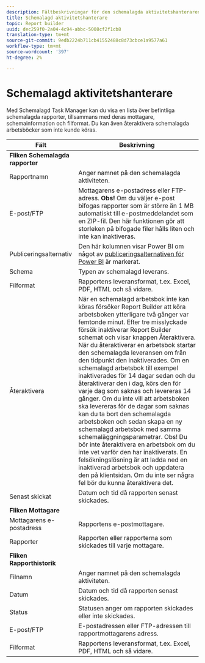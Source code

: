 ```yaml
---
description: Fältbeskrivningar för den schemalagda aktivitetshanteraren.
title: Schemalagd aktivitetshanterare
topic: Report builder
uuid: dec259f0-2a04-4c94-abbc-5008cf2f1cb8
translation-type: tm+mt
source-git-commit: 9edb2224b711cb41552488c8d73cbce1a9577a61
workflow-type: tm+mt
source-wordcount: '397'
ht-degree: 2%

---
```



# Schemalagd aktivitetshanterare

Med Schemalagd Task Manager kan du visa en lista över befintliga schemalagda rapporter, tillsammans med deras mottagare, schemainformation och filformat. Du kan även återaktivera schemalagda arbetsböcker som inte kunde köras.

| Fält | Beskrivning |
| --- | --- |
| **Fliken Schemalagda rapporter** |  |
| Rapportnamn | Anger namnet på den schemalagda aktiviteten. |
| E-post/FTP | Mottagarens e-postadress eller FTP-adress. **Obs!** Om du väljer e-post bifogas rapporter som är större än 1 MB automatiskt till e-postmeddelandet som en ZIP-fil. Den här funktionen gör att storleken på bifogade filer hålls liten och inte kan inaktiveras. |
| Publiceringsalternativ | Den här kolumnen visar Power BI om något av [publiceringsalternativen för Power BI](https://experienceleague.adobe.com/docs/analytics/analyze/report-builder/publish-powerbi/power-bi.html) är markerat. |
| Schema | Typen av schemalagd leverans. |
| Filformat | Rapportens leveransformat, t.ex. Excel, PDF, HTML och så vidare. |
| Återaktivera | När en schemalagd arbetsbok inte kan köras försöker Report Builder att köra arbetsboken ytterligare två gånger var femtonde minut. Efter tre misslyckade försök inaktiverar Report Builder schemat och visar knappen Återaktivera. När du återaktiverar en arbetsbok startar den schemalagda leveransen om från den tidpunkt den inaktiverades.  Om en schemalagd arbetsbok till exempel inaktiverades för 14 dagar sedan och du återaktiverar den i dag, körs den för varje dag som saknas och levereras 14 gånger. Om du inte vill att arbetsboken ska levereras för de dagar som saknas kan du ta bort den schemalagda arbetsboken och sedan skapa en ny schemalagd arbetsbok med samma schemaläggningsparametrar.   Obs!  Du bör inte återaktivera en arbetsbok om du inte vet varför den har inaktiverats. En felsökningslösning är att ladda ned en inaktiverad arbetsbok och uppdatera den på klientsidan. Om du inte ser några fel bör du kunna återaktivera det. |
| Senast skickat | Datum och tid då rapporten senast skickades. |
| **Fliken Mottagare** |  |
| Mottagarens e-postadress | Rapportens e-postmottagare. |
| Rapporter | Rapporten eller rapporterna som skickades till varje mottagare. |
| **Fliken Rapporthistorik** |  |
| Filnamn | Anger namnet på den schemalagda aktiviteten. |
| Datum | Datum och tid då rapporten senast skickades. |
| Status | Statusen anger om rapporten skickades eller inte skickades. |
| E-post/FTP | E-postadressen eller FTP-adressen till rapportmottagarens adress. |
| Filformat | Rapportens leveransformat, t.ex. Excel, PDF, HTML och så vidare. |


